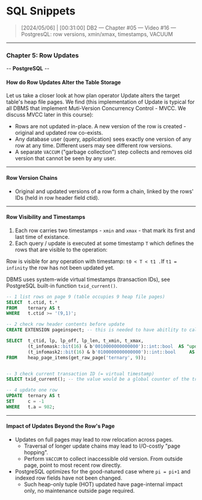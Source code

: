 # SQL Snippets



> [2024/05/06] | [00:31:00]
> DB2 — Chapter #05 — Video #16 — PostgresQL: row versions, xmin/xmax, timestamps, VACUUM

---

### Chapter 5: Row Updates

-- **PostgreSQL** --



#### How do Row Updates Alter the Table Storage

Let us take a closer look at how plan operator Update alters the target table's heap file pages. We find (this implementation of Update is typical for all DBMS that implement Muti-Version Concurrency Control - MVCC. We discuss MVCC later in this course):

* Rows are not updated in-place. A new version of the row is created - original and updated row co-exists.
* Any database user (query, application) sees exactly one version of any row at any time. Different users may see different row versions.
* A separate `VACCUM` ("garbage collection") step collects and removes old version that cannot be seen by any user.

---

#### Row Version Chains

* Original and updated versions of a row form a chain, linked by the rows' IDs (held in row header field ctid).

---

#### Row Visibility and Timestamps

1. Each row carries two timestamps - `xmin` and `xmax` - that mark its first and last time of existance.
2. Each query / update is executed at some timestamp `T` which defines the rows that are visible to the operation:

Row is visible for any operation with timestamp: `t0 < T < t1 .`If `t1 = infinity` the row has not been updated yet. 

DBMS uses system-wide virtual timestamps (transaction IDs), see PostgreSQL built-in function `txid_current()`.

```sql
-- 1 list rows on page 9 (table occupies 9 heap file pages)
SELECT 	t.ctid, t.*
FROM 	ternary AS t
WHERE 	t.ctid >= '(9,1)';

-- 2 check row header contents before update
CREATE EXTENSION pageinspect; -- this is needed to have abitlity to call get_raw_page() function

SELECT  t_ctid, lp, lp_off, lp_len, t_xmin, t_xmax,
		(t_infomask::bit(16) & b'0010000000000000')::int::bool 	AS "updated row?",
		(t_infomask2::bit(16) & b'0100000000000000')::int::bool 	AS "has been HOT updated?"
FROM 	heap_page_items(get_raw_page('ternary', 9));


-- 3 check current transaction ID (= virtual timestamp)
SELECT txid_current(); -- the value would be a global counter of the transactions

-- 4 update one row
UPDATE 	ternary AS t
SET 	c = -1
WHERE 	t.a = 982;

```

---

#### Impact of Updates Beyond the Row's Page

* Updates on full pages may lead to row relocation across pages.
  * Traversal of longer update chains may lead to I/O-costly "page hopping".
  * Perform `VACCUM` to collect inaccessible old version. From outside page, point to most recent row directly.
* PostgreSQL optimizes for the good-natured case where `pi = pi+1` and indexed row fields have not been changed.
  * Such heap-only tuple (HOT) updated have page-internal impact only, no maintenance outside page required.

